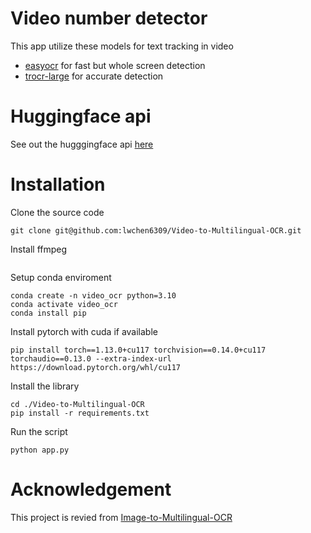 # Video number detector

This app utilize these models for text tracking in video
- [easyocr](https://github.com/JaidedAI/EasyOCR) for fast but whole screen detection
- [trocr-large](https://huggingface.co/microsoft/trocr-large-printed) for accurate detection



# Huggingface api
See out the hugggingface api [here](https://huggingface.co/spaces/stupidog04/Video-to-Multilingual-OCR?logs=build)

# Installation

Clone the source code
```
git clone git@github.com:lwchen6309/Video-to-Multilingual-OCR.git
```
Install ffmpeg
```

```
Setup conda enviroment
```
conda create -n video_ocr python=3.10
conda activate video_ocr
conda install pip
```
Install pytorch with cuda if available
```
pip install torch==1.13.0+cu117 torchvision==0.14.0+cu117 torchaudio==0.13.0 --extra-index-url https://download.pytorch.org/whl/cu117
```
Install the library
```
cd ./Video-to-Multilingual-OCR
pip install -r requirements.txt
```
Run the script
```
python app.py
```


# Acknowledgement
This project is revied from [Image-to-Multilingual-OCR](https://huggingface.co/spaces/awacke1/Image-to-Multilingual-OCR)



